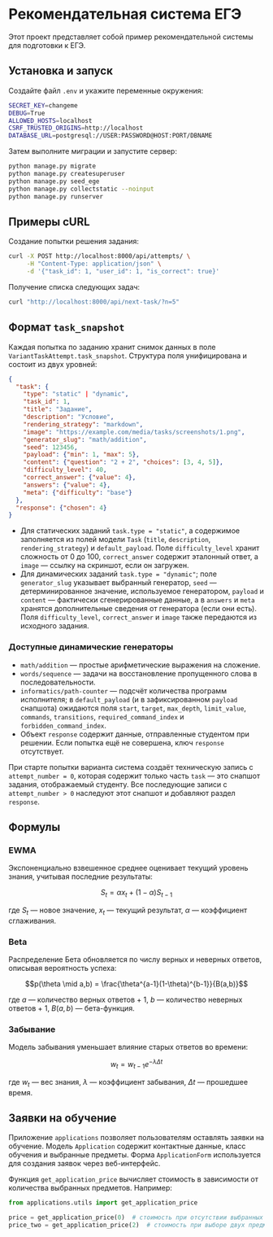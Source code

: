# Рекомендательная система ЕГЭ

Этот проект представляет собой пример рекомендательной системы для подготовки к ЕГЭ.

## Установка и запуск

Создайте файл `.env` и укажите переменные окружения:

```bash
SECRET_KEY=changeme
DEBUG=True
ALLOWED_HOSTS=localhost
CSRF_TRUSTED_ORIGINS=http://localhost
DATABASE_URL=postgresql://USER:PASSWORD@HOST:PORT/DBNAME
```

Затем выполните миграции и запустите сервер:

```bash
python manage.py migrate
python manage.py createsuperuser
python manage.py seed_ege
python manage.py collectstatic --noinput
python manage.py runserver
```

## Примеры cURL

Создание попытки решения задания:

```bash
curl -X POST http://localhost:8000/api/attempts/ \
     -H "Content-Type: application/json" \
     -d '{"task_id": 1, "user_id": 1, "is_correct": true}'
```

Получение списка следующих задач:

```bash
curl "http://localhost:8000/api/next-task/?n=5"
```

## Формат `task_snapshot`

Каждая попытка по заданию хранит снимок данных в поле `VariantTaskAttempt.task_snapshot`.
Структура поля унифицирована и состоит из двух уровней:

```json
{
  "task": {
    "type": "static" | "dynamic",
    "task_id": 1,
    "title": "Задание",
    "description": "Условие",
    "rendering_strategy": "markdown",
    "image": "https://example.com/media/tasks/screenshots/1.png",
    "generator_slug": "math/addition",
    "seed": 123456,
    "payload": {"min": 1, "max": 5},
    "content": {"question": "2 + 2", "choices": [3, 4, 5]},
    "difficulty_level": 40,
    "correct_answer": {"value": 4},
    "answers": {"value": 4},
    "meta": {"difficulty": "base"}
  },
  "response": {"chosen": 4}
}
```

* Для статических заданий `task.type = "static"`, а содержимое заполняется из
  полей модели `Task` (`title`, `description`, `rendering_strategy`) и
  `default_payload`. Поле `difficulty_level` хранит сложность от 0 до 100,
  `correct_answer` содержит эталонный ответ, а `image` — ссылку на скриншот,
  если он загружен.
* Для динамических заданий `task.type = "dynamic"`; поле
  `generator_slug` указывает выбранный генератор, `seed` — детерминированное
  значение, используемое генератором, `payload` и `content` — фактически
  сгенерированные данные, а в `answers` и `meta` хранятся дополнительные
  сведения от генератора (если они есть). Поля `difficulty_level`,
  `correct_answer` и `image` также передаются из исходного задания.

### Доступные динамические генераторы

* `math/addition` — простые арифметические выражения на сложение.
* `words/sequence` — задачи на восстановление пропущенного слова в последовательности.
* `informatics/path-counter` — подсчёт количества программ исполнителя; в
  `default_payload` (и в зафиксированном `payload` снапшота) ожидаются поля
  `start`, `target`, `max_depth`, `limit_value`, `commands`, `transitions`,
  `required_command_index` и `forbidden_command_index`.
* Объект `response` содержит данные, отправленные студентом при решении. Если
  попытка ещё не совершена, ключ `response` отсутствует.

При старте попытки варианта система создаёт техническую запись с
`attempt_number = 0`, которая содержит только часть `task` — это снапшот
задания, отображаемый студенту. Все последующие записи с
`attempt_number > 0` наследуют этот снапшот и добавляют раздел `response`.


## Формулы

### EWMA
Экспоненциально взвешенное среднее оценивает текущий уровень знания, учитывая последние результаты:

$$S_t = \alpha x_t + (1 - \alpha) S_{t-1}$$

где $S_t$ — новое значение, $x_t$ — текущий результат, $\alpha$ — коэффициент сглаживания.

### Beta
Распределение Бета обновляется по числу верных и неверных ответов, описывая вероятность успеха:

$$p(\theta \mid a,b) = \frac{\theta^{a-1}(1-\theta)^{b-1}}{B(a,b)}$$

где $a$ — количество верных ответов + 1, $b$ — количество неверных ответов + 1, $B(a,b)$ — бета-функция.

### Забывание
Модель забывания уменьшает влияние старых ответов во времени:

$$w_t = w_{t-1} e^{-\lambda \Delta t}$$

где $w_t$ — вес знания, $\lambda$ — коэффициент забывания, $\Delta t$ — прошедшее время.

## Заявки на обучение

Приложение `applications` позволяет пользователям оставлять заявки на обучение.
Модель `Application` содержит контактные данные, класс обучения и выбранные
предметы. Форма `ApplicationForm` используется для создания заявок через
веб-интерфейс.

Функция `get_application_price` вычисляет стоимость в зависимости от количества
выбранных предметов. Например:

```python
from applications.utils import get_application_price

price = get_application_price(0)  # стоимость при отсутствии выбранных предметов
price_two = get_application_price(2)  # стоимость при выборе двух предметов
```


